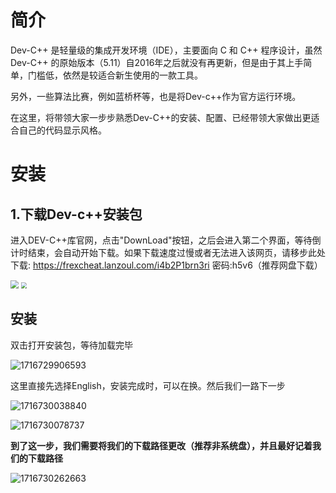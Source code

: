 # 简介

Dev-C++ 是轻量级的集成开发环境（IDE），主要面向 C 和 C++ 程序设计，虽然Dev-C++ 的原始版本（5.11）自2016年之后就没有再更新，但是由于其上手简单，门槛低，依然是较适合新生使用的一款工具。

另外，一些算法比赛，例如蓝桥杯等，也是将Dev-c++作为官方运行环境。

在这里，将带领大家一步步熟悉Dev-C++的安装、配置、已经带领大家做出更适合自己的代码显示风格。

# 安装

## 1.下载Dev-c++安装包

进入DEV-C++库官网，点击"DownLoad"按钮，之后会进入第二个界面，等待倒计时结束，会自动开始下载。如果下载速度过慢或者无法进入该网页，请移步此处下载: https://frexcheat.lanzoul.com/i4b2P1brn3ri  密码:h5v6（推荐网盘下载）

<div>
    <img src=".\images\Dev-c++\1716728606965.png"  style="zoom:80%;" />
    <img src=".\images\Dev-c++\下载1.png"  style="zoom:60%;" />
</div>

## 安装

双击打开安装包，等待加载完毕

![1716729906593](images/Dev-c++/1716729906593.png)

这里直接先选择English，安装完成时，可以在换。然后我们一路下一步

![1716730038840](images/Dev-c++/1716730038840.png)

![1716730078737](images/Dev-c++/1716730078737.png)

**到了这一步，我们需要将我们的下载路径更改（推荐非系统盘），并且最好记着我们的下载路径**

![1716730262663](images/Dev-c++/1716730262663.png)
